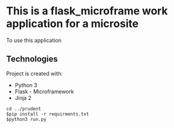 
# This is a flask_microframe work application for a microsite
  To use this application
  
## Technologies
Project is created with:
* Python 3
* Flask - Microframework
* Jinja 2
        
```
cd ../prudent
$pip install -r requirments.txt
$python3 run.py

```
